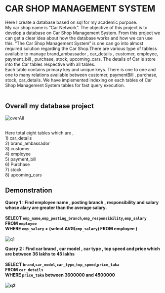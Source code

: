 # CAR SHOP MANAGEMENT SYSTEM
Here I create a database based on sql for my academic purpose. <br>
My car shop name is “Car Network”. The objective of this project is to develop a database on Car Shop Management System. From this project we can get a clear idea
about how the database works and how we can use this. 
“The Car Shop Management System” is one can go into almost required solution regarding the Car Shop.There are various type of tabless available to manage brand_ambassador ,
car_details , customer, employee, payment_bill , purchase, stock, upcoming_cars. The details of Car is store into the Car tables respective with all tables. <br>
Each table contains primary key and unique keys. There is one to one and one to many relations available between customer, paymentBill ,
purchase, stock, car_details. We have implemented indexing on each tables of Car Shop Management System tables for fast query execution.
<br> <br>
## Overall my database project 
![overAll](https://user-images.githubusercontent.com/64780532/119836894-ec0d7e80-bf23-11eb-8ca1-9b22c882069f.png)

<br>
Here total eight tables which are , <br>
1) car_details <br>
2) brand_ambassador <br>
3) customer <br>
4) employee <br>
5) payment_bill <br>
6) Purchase <br>
7) stock  <br>
8) upcoming_cars <br>


## Demonstration
<b> Query 1 : Find employee name , posting branch , responsibility and salary whose alary are greater than the average salary. </b>
<br> <br>
<strong>
SELECT `emp_name`,`emp_posting_branch`,`emp_responsibility`,`emp_salary` <br>
FROM `employee` <br>
WHERE `emp_salary` > (select AVG(`emp_salary`) FROM employee ) <br>
</strong>
<br>
![q1](https://user-images.githubusercontent.com/64780532/119839651-237d2a80-bf26-11eb-8e53-355d5b9e1a40.png)
<br>

<b> Query 2 : Find car brand , car model , car type , top speed and price which are between 36 lakhs to 45 lakhs  </b>
<br> <br>
<strong>
SELECT `brand`,`car_model`,`car_type`,`top_speed`,`price_taka` <br>
FROM `car_details` <br>
WHERE `price_taka` between 3600000 and 4500000 <br>
<strong>
<br>
![q2](https://user-images.githubusercontent.com/64780532/119840232-9dadaf00-bf26-11eb-9099-905b13f8629a.png)





